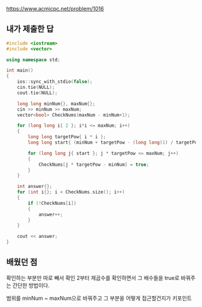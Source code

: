 https://www.acmicpc.net/problem/1016

내가 제출한 답
-------------
```cpp
#include <iostream>
#include <vector>

using namespace std;

int main()
{
	ios::sync_with_stdio(false);
	cin.tie(NULL);
	cout.tie(NULL);

	long long minNum{}, maxNum{};
	cin >> minNum >> maxNum;
	vector<bool> CheckNums(maxNum - minNum+1);

	for (long long i{ 2 }; i*i <= maxNum; i++)
	{
		long long targetPow{ i * i };
		long long start{ (minNum + targetPow - (long long)1) / targetPow };

		for (long long j{ start }; j * targetPow <= maxNum; j++)
		{
			CheckNums[j * targetPow - minNum] = true;
		}
	}

	int answer{};
	for (int i{}; i < CheckNums.size(); i++)
	{
		if (!CheckNums[i])
		{
			answer++;
		}
	}

	cout << answer;
}
```

배웠던 점
------------
확인하는 부분만 따로 빼서 확인 2부터 제곱수를 확인하면서 그 배수들을 true로 바꿔주는 간단한 방법이다.

범위를 minNum ~ maxNum으로 바꿔주고 그 부분을 어떻게 접근할건지가 키포인트